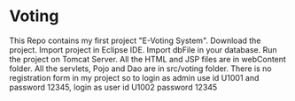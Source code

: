 # Voting
This Repo contains my first project "E-Voting System".
Download the project.
Import project in Eclipse IDE.
Import dbFile in your database.
Run the project on Tomcat Server.
All the HTML and JSP files are in webContent folder.
All the servlets, Pojo and Dao are in src/voting folder.
There is no registration form in my project so to login as admin use id U1001 and password 12345, login as user id U1002 password 12345
